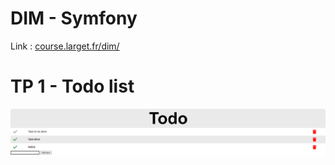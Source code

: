 # DIM - Symfony 

Link : [course.larget.fr/dim/](https://course.larget.fr/dim/)

# TP 1 - Todo list
![todo list](https://github.com/nathan-cuvellier/BachelorDIM-Symfony-And-PHP/blob/master/img/TP1.png?raw=true)
